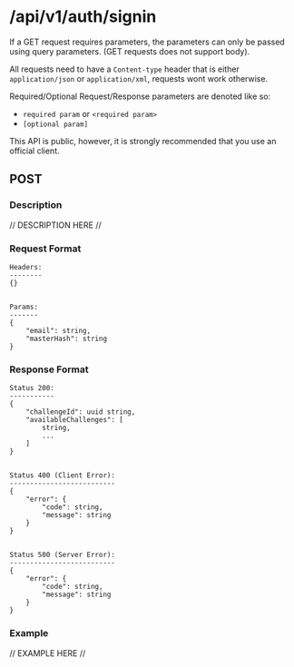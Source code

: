 # /api/v1/auth/signin
If a GET request requires parameters, the parameters can only be passed using query parameters. (GET requests does not support body).

All requests need to have a `Content-type` header that is either `application/json` or `application/xml`, requests wont work otherwise. 

Required/Optional Request/Response parameters are denoted like so:
- `required param` or `<required param>`
- `[optional param]` 

This API is public, however, it is strongly recommended that you use an official client.

## POST
### Description
// DESCRIPTION HERE //

### Request Format
```
Headers:
--------
{}


Params:
-------
{
    "email": string,
    "masterHash": string
}
```

### Response Format
```
Status 200:
-----------
{
    "challengeId": uuid string,
    "availableChallenges": [
        string,
        ...
    ]
}


Status 400 (Client Error):
--------------------------
{
    "error": {
        "code": string,
        "message": string
    }
}


Status 500 (Server Error):
--------------------------
{
    "error": {
        "code": string,
        "message": string
    }
}
```

### Example
// EXAMPLE HERE //